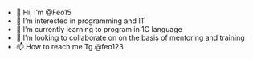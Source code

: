 - 👋 Hi, I’m @Feo15
- 👀 I’m interested in programming and IT
- 🌱 I’m currently learning to program in 1C language
- 💞️ I’m looking to collaborate on on the basis of mentoring and training
- 📫 How to reach me Tg @feo123

<!---
Feo15/Feo15 is a ✨ special ✨ repository because its `README.md` (this file) appears on your GitHub profile.
You can click the Preview link to take a look at your changes.
--->
